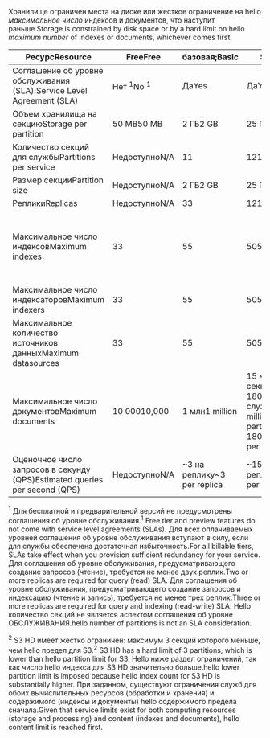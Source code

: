 <span data-ttu-id="dc365-101">Хранилище ограничен места на диске или жесткое ограничение на hello *максимальное число* индексов и документов, что наступит раньше.</span><span class="sxs-lookup"><span data-stu-id="dc365-101">Storage is constrained by disk space or by a hard limit on hello *maximum number* of indexes or documents, whichever comes first.</span></span>

| <span data-ttu-id="dc365-102">Ресурс</span><span class="sxs-lookup"><span data-stu-id="dc365-102">Resource</span></span> | <span data-ttu-id="dc365-103">Free</span><span class="sxs-lookup"><span data-stu-id="dc365-103">Free</span></span> | <span data-ttu-id="dc365-104">базовая;</span><span class="sxs-lookup"><span data-stu-id="dc365-104">Basic</span></span> | <span data-ttu-id="dc365-105">S1</span><span class="sxs-lookup"><span data-stu-id="dc365-105">S1</span></span> | <span data-ttu-id="dc365-106">S2</span><span class="sxs-lookup"><span data-stu-id="dc365-106">S2</span></span> | <span data-ttu-id="dc365-107">S3</span><span class="sxs-lookup"><span data-stu-id="dc365-107">S3</span></span> | <span data-ttu-id="dc365-108">S3 HD</span><span class="sxs-lookup"><span data-stu-id="dc365-108">S3 HD</span></span> |
| --- | --- | --- | --- | --- | --- | --- |
| <span data-ttu-id="dc365-109">Соглашение об уровне обслуживания (SLA):</span><span class="sxs-lookup"><span data-stu-id="dc365-109">Service Level Agreement (SLA)</span></span> |<span data-ttu-id="dc365-110">Нет <sup>1</sup></span><span class="sxs-lookup"><span data-stu-id="dc365-110">No <sup>1</sup></span></span> |<span data-ttu-id="dc365-111">Да</span><span class="sxs-lookup"><span data-stu-id="dc365-111">Yes</span></span> |<span data-ttu-id="dc365-112">Да</span><span class="sxs-lookup"><span data-stu-id="dc365-112">Yes</span></span> |<span data-ttu-id="dc365-113">Да</span><span class="sxs-lookup"><span data-stu-id="dc365-113">Yes</span></span> |<span data-ttu-id="dc365-114">Да</span><span class="sxs-lookup"><span data-stu-id="dc365-114">Yes</span></span> |<span data-ttu-id="dc365-115">Да</span><span class="sxs-lookup"><span data-stu-id="dc365-115">Yes</span></span> |
| <span data-ttu-id="dc365-116">Объем хранилища на секцию</span><span class="sxs-lookup"><span data-stu-id="dc365-116">Storage per partition</span></span> |<span data-ttu-id="dc365-117">50 MB</span><span class="sxs-lookup"><span data-stu-id="dc365-117">50 MB</span></span> |<span data-ttu-id="dc365-118">2 ГБ</span><span class="sxs-lookup"><span data-stu-id="dc365-118">2 GB</span></span> |<span data-ttu-id="dc365-119">25 ГБ</span><span class="sxs-lookup"><span data-stu-id="dc365-119">25 GB</span></span> |<span data-ttu-id="dc365-120">100 ГБ</span><span class="sxs-lookup"><span data-stu-id="dc365-120">100 GB</span></span> |<span data-ttu-id="dc365-121">200 ГБ</span><span class="sxs-lookup"><span data-stu-id="dc365-121">200 GB</span></span> |<span data-ttu-id="dc365-122">200 ГБ</span><span class="sxs-lookup"><span data-stu-id="dc365-122">200 GB</span></span> |
| <span data-ttu-id="dc365-123">Количество секций для службы</span><span class="sxs-lookup"><span data-stu-id="dc365-123">Partitions per service</span></span> |<span data-ttu-id="dc365-124">Недоступно</span><span class="sxs-lookup"><span data-stu-id="dc365-124">N/A</span></span> |<span data-ttu-id="dc365-125">1</span><span class="sxs-lookup"><span data-stu-id="dc365-125">1</span></span> |<span data-ttu-id="dc365-126">12</span><span class="sxs-lookup"><span data-stu-id="dc365-126">12</span></span> |<span data-ttu-id="dc365-127">12</span><span class="sxs-lookup"><span data-stu-id="dc365-127">12</span></span> |<span data-ttu-id="dc365-128">12</span><span class="sxs-lookup"><span data-stu-id="dc365-128">12</span></span> |<span data-ttu-id="dc365-129">3 <sup>2</sup></span><span class="sxs-lookup"><span data-stu-id="dc365-129">3 <sup>2</sup></span></span> |
| <span data-ttu-id="dc365-130">Размер секции</span><span class="sxs-lookup"><span data-stu-id="dc365-130">Partition size</span></span> |<span data-ttu-id="dc365-131">Недоступно</span><span class="sxs-lookup"><span data-stu-id="dc365-131">N/A</span></span> |<span data-ttu-id="dc365-132">2 ГБ</span><span class="sxs-lookup"><span data-stu-id="dc365-132">2 GB</span></span> |<span data-ttu-id="dc365-133">25 ГБ</span><span class="sxs-lookup"><span data-stu-id="dc365-133">25 GB</span></span> |<span data-ttu-id="dc365-134">100 ГБ</span><span class="sxs-lookup"><span data-stu-id="dc365-134">100 GB</span></span> |<span data-ttu-id="dc365-135">200 ГБ</span><span class="sxs-lookup"><span data-stu-id="dc365-135">200 GB</span></span> |<span data-ttu-id="dc365-136">200 ГБ</span><span class="sxs-lookup"><span data-stu-id="dc365-136">200 GB</span></span> |
| <span data-ttu-id="dc365-137">Реплики</span><span class="sxs-lookup"><span data-stu-id="dc365-137">Replicas</span></span> |<span data-ttu-id="dc365-138">Недоступно</span><span class="sxs-lookup"><span data-stu-id="dc365-138">N/A</span></span> |<span data-ttu-id="dc365-139">3</span><span class="sxs-lookup"><span data-stu-id="dc365-139">3</span></span> |<span data-ttu-id="dc365-140">12</span><span class="sxs-lookup"><span data-stu-id="dc365-140">12</span></span> |<span data-ttu-id="dc365-141">12</span><span class="sxs-lookup"><span data-stu-id="dc365-141">12</span></span> |<span data-ttu-id="dc365-142">12</span><span class="sxs-lookup"><span data-stu-id="dc365-142">12</span></span> |<span data-ttu-id="dc365-143">12</span><span class="sxs-lookup"><span data-stu-id="dc365-143">12</span></span> |
| <span data-ttu-id="dc365-144">Максимальное число индексов</span><span class="sxs-lookup"><span data-stu-id="dc365-144">Maximum indexes</span></span> |<span data-ttu-id="dc365-145">3</span><span class="sxs-lookup"><span data-stu-id="dc365-145">3</span></span> |<span data-ttu-id="dc365-146">5</span><span class="sxs-lookup"><span data-stu-id="dc365-146">5</span></span> |<span data-ttu-id="dc365-147">50</span><span class="sxs-lookup"><span data-stu-id="dc365-147">50</span></span> |<span data-ttu-id="dc365-148">200</span><span class="sxs-lookup"><span data-stu-id="dc365-148">200</span></span> |<span data-ttu-id="dc365-149">200</span><span class="sxs-lookup"><span data-stu-id="dc365-149">200</span></span> |<span data-ttu-id="dc365-150">1000 на секцию или 3000 на службу</span><span class="sxs-lookup"><span data-stu-id="dc365-150">1000 per partition or 3000 per service</span></span> |
| <span data-ttu-id="dc365-151">Максимальное число индексаторов</span><span class="sxs-lookup"><span data-stu-id="dc365-151">Maximum indexers</span></span> |<span data-ttu-id="dc365-152">3</span><span class="sxs-lookup"><span data-stu-id="dc365-152">3</span></span> |<span data-ttu-id="dc365-153">5</span><span class="sxs-lookup"><span data-stu-id="dc365-153">5</span></span> |<span data-ttu-id="dc365-154">50</span><span class="sxs-lookup"><span data-stu-id="dc365-154">50</span></span> |<span data-ttu-id="dc365-155">200</span><span class="sxs-lookup"><span data-stu-id="dc365-155">200</span></span> |<span data-ttu-id="dc365-156">200</span><span class="sxs-lookup"><span data-stu-id="dc365-156">200</span></span> |<span data-ttu-id="dc365-157">Без поддержки индексатора</span><span class="sxs-lookup"><span data-stu-id="dc365-157">No indexer support</span></span> |
| <span data-ttu-id="dc365-158">Максимальное количество источников данных</span><span class="sxs-lookup"><span data-stu-id="dc365-158">Maximum datasources</span></span> |<span data-ttu-id="dc365-159">3</span><span class="sxs-lookup"><span data-stu-id="dc365-159">3</span></span> |<span data-ttu-id="dc365-160">5</span><span class="sxs-lookup"><span data-stu-id="dc365-160">5</span></span> |<span data-ttu-id="dc365-161">50</span><span class="sxs-lookup"><span data-stu-id="dc365-161">50</span></span> |<span data-ttu-id="dc365-162">200</span><span class="sxs-lookup"><span data-stu-id="dc365-162">200</span></span> |<span data-ttu-id="dc365-163">200</span><span class="sxs-lookup"><span data-stu-id="dc365-163">200</span></span> |<span data-ttu-id="dc365-164">Без поддержки индексатора</span><span class="sxs-lookup"><span data-stu-id="dc365-164">No indexer support</span></span> |
| <span data-ttu-id="dc365-165">Максимальное число документов</span><span class="sxs-lookup"><span data-stu-id="dc365-165">Maximum documents</span></span> |<span data-ttu-id="dc365-166">10 000</span><span class="sxs-lookup"><span data-stu-id="dc365-166">10,000</span></span> |<span data-ttu-id="dc365-167">1 млн</span><span class="sxs-lookup"><span data-stu-id="dc365-167">1 million</span></span> |<span data-ttu-id="dc365-168">15 млн на секцию или 180 млн на службу</span><span class="sxs-lookup"><span data-stu-id="dc365-168">15 million per partition or 180 million per service</span></span> |<span data-ttu-id="dc365-169">60 млн на секцию или 720 млн на службу</span><span class="sxs-lookup"><span data-stu-id="dc365-169">60 million per partition or 720 million per service</span></span> |<span data-ttu-id="dc365-170">120 млн на секцию или 1,4 млрд на службу</span><span class="sxs-lookup"><span data-stu-id="dc365-170">120 million per partition or 1.4 billion per service</span></span> |<span data-ttu-id="dc365-171">1 млн на индекс или 200 млн на секцию</span><span class="sxs-lookup"><span data-stu-id="dc365-171">1 million per index or 200 million per partition</span></span> |
| <span data-ttu-id="dc365-172">Оценочное число запросов в секунду (QPS)</span><span class="sxs-lookup"><span data-stu-id="dc365-172">Estimated queries per second (QPS)</span></span> |<span data-ttu-id="dc365-173">Недоступно</span><span class="sxs-lookup"><span data-stu-id="dc365-173">N/A</span></span> |<span data-ttu-id="dc365-174">~3 на реплику</span><span class="sxs-lookup"><span data-stu-id="dc365-174">~3 per replica</span></span> |<span data-ttu-id="dc365-175">~15 на реплику</span><span class="sxs-lookup"><span data-stu-id="dc365-175">~15 per replica</span></span> |<span data-ttu-id="dc365-176">~60 на реплику</span><span class="sxs-lookup"><span data-stu-id="dc365-176">~60 per replica</span></span> |<span data-ttu-id="dc365-177">~60 на реплику</span><span class="sxs-lookup"><span data-stu-id="dc365-177">~60 per replica</span></span> |<span data-ttu-id="dc365-178">Больше 60 на реплику</span><span class="sxs-lookup"><span data-stu-id="dc365-178">>60 per replica</span></span> |

<span data-ttu-id="dc365-179"><sup>1</sup> Для бесплатной и предварительной версий не предусмотрены соглашения об уровне обслуживания.</span><span class="sxs-lookup"><span data-stu-id="dc365-179"><sup>1</sup> Free tier and preview features do not come with service level agreements (SLAs).</span></span> <span data-ttu-id="dc365-180">Для всех оплачиваемых уровней соглашения об уровне обслуживания вступают в силу, если для службы обеспечена достаточная избыточность.</span><span class="sxs-lookup"><span data-stu-id="dc365-180">For all billable tiers, SLAs take effect when you provision sufficient redundancy for your service.</span></span> <span data-ttu-id="dc365-181">Для соглашения об уровне обслуживания, предусматривающего создание запросов (чтение), требуется не менее двух реплик.</span><span class="sxs-lookup"><span data-stu-id="dc365-181">Two or more replicas are required for query (read) SLA.</span></span> <span data-ttu-id="dc365-182">Для соглашения об уровне обслуживания, предусматривающего создание запросов и индексацию (чтение и запись), требуется не менее трех реплик.</span><span class="sxs-lookup"><span data-stu-id="dc365-182">Three or more replicas are required for query and indexing (read-write) SLA.</span></span> <span data-ttu-id="dc365-183">Hello количество секций не является аспектом соглашения об уровне ОБСЛУЖИВАНИЯ.</span><span class="sxs-lookup"><span data-stu-id="dc365-183">hello number of partitions is not an SLA consideration.</span></span> 

<span data-ttu-id="dc365-184"><sup>2</sup> S3 HD имеет жестко ограничен: максимум 3 секций которого меньше, чем hello предел для S3.</span><span class="sxs-lookup"><span data-stu-id="dc365-184"><sup>2</sup> S3 HD has a hard limit of 3 partitions, which is lower than hello partition limit for S3.</span></span> <span data-ttu-id="dc365-185">Hello ниже раздел ограничений, так как число hello индекса для S3 HD значительно больше.</span><span class="sxs-lookup"><span data-stu-id="dc365-185">hello lower partition limit is imposed because hello index count for S3 HD is substantially higher.</span></span> <span data-ttu-id="dc365-186">При заданном, существуют ограничения служб для обоих вычислительных ресурсов (обработки и хранения) и содержимого (индексы и документы) hello содержимого предела сначала.</span><span class="sxs-lookup"><span data-stu-id="dc365-186">Given that service limits exist for both computing resources (storage and processing) and content (indexes and documents), hello content limit is reached first.</span></span>
